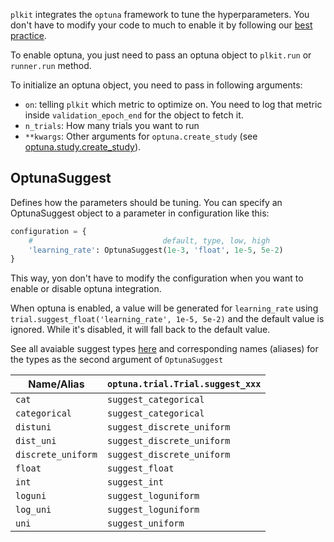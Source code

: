 `plkit` integrates the `optuna` framework to tune the hyperparameters. You don't have to modify your code to much to enable it by following our [best practice][1].

To enable optuna, you just need to pass an optuna object to `plkit.run` or `runner.run` method.

To initialize an optuna object, you need to pass in following arguments:

- `on`: telling `plkit` which metric to optimize on.
  You need to log that metric inside `validation_epoch_end` for the object to fetch it.
- `n_trials`: How many trials you want to run
- `**kwargs`: Other arguments for `optuna.create_study` (see [optuna.study.create_study][2]).

## OptunaSuggest

Defines how the parameters should be tuning. You can specify an OptunaSuggest object to a parameter in configuration like this:

```python
configuration = {
    #                             default, type, low, high
    'learning_rate': OptunaSuggest(1e-3, 'float', 1e-5, 5e-2)
}
```

This way, yon don't have to modify the configuration when you want to enable or disable optuna integration.

When optuna is enabled, a value will be generated for `learning_rate` using `trial.suggest_float('learning_rate', 1e-5, 5e-2)` and the default value is ignored. While it's disabled, it will fall back to the default value.

See all avaiable suggest types [here][3] and corresponding names (aliases) for the types as the second argument of `OptunaSuggest`

| Name/Alias | `optuna.trial.Trial.suggest_xxx`|
|-|-|
|`cat`|`suggest_categorical`|
|`categorical`|`suggest_categorical`|
|`distuni`|`suggest_discrete_uniform`|
|`dist_uni`|`suggest_discrete_uniform`|
|`discrete_uniform`|`suggest_discrete_uniform`|
|`float`|`suggest_float`|
|`int`|`suggest_int`|
|`loguni`|`suggest_loguniform`|
|`log_uni`|`suggest_loguniform`|
|`uni`|`suggest_uniform`|


[1]: ../#best-practice-boilerplate
[2]: https://optuna.readthedocs.io/en/stable/reference/generated/optuna.study.create_study.html#optuna.study.create_study
[3]: https://optuna.readthedocs.io/en/stable/reference/generated/optuna.trial.Trial.html#optuna.trial.Trial
